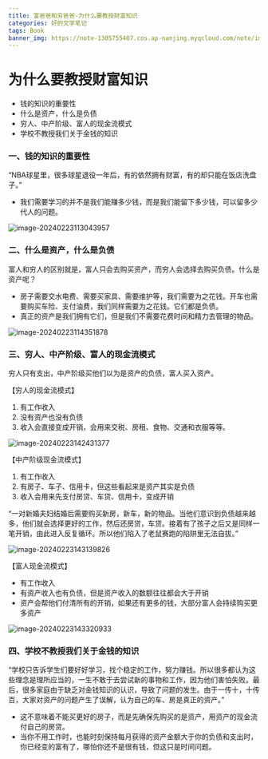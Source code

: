 ```yaml
---
title: 富爸爸和穷爸爸-为什么要教授财富知识
categories: 好的文学笔记
tags: Book
banner_img: https://note-1305755407.cos.ap-nanjing.myqcloud.com/note/image-20240223113043957.png
---
```




# 为什么要教授财富知识

* 钱的知识的重要性
* 什么是资产，什么是负债
* 穷人、中产阶级、富人的现金流模式
* 学校不教授我们关于金钱的知识





### 一、钱的知识的重要性

“NBA球星里，很多球星退役一年后，有的依然拥有财富，有的却只能在饭店洗盘子。”

* 我们需要学习的并不是我们能赚多少钱，而是我们能留下多少钱，可以留多少代人的问题。

![image-20240223113043957](https://note-1305755407.cos.ap-nanjing.myqcloud.com/note/image-20240223113043957.png)





### 二、什么是资产，什么是负债

富人和穷人的区别就是，富人只会去购买资产，而穷人会选择去购买负债。什么是资产呢？

* 房子需要交水电费、需要买家具、需要维护等，我们需要为之花钱。开车也需要购买车险、支付油费，我们同样需要为之花钱。它们都是负债。
* 真正的资产是我们拥有它们，但是我们不需要花费时间和精力去管理的物品。



![image-20240223114351878](https://note-1305755407.cos.ap-nanjing.myqcloud.com/note/image-20240223114351878.png)





### 三、穷人、中产阶级、富人的现金流模式

穷人只有支出，中产阶级买他们以为是资产的负债，富人买入资产。

【穷人的现金流模式】

1. 有工作收入
2. 没有资产也没有负债
3. 收入会直接变成开销，会用来交税、房租、食物、交通和衣服等等。

![image-20240223142431377](https://note-1305755407.cos.ap-nanjing.myqcloud.com/note/image-20240223142431377.png)





【中产阶级现金流模式】

1. 有工作收入
2. 有房子、车子、信用卡，但这些看起来是资产其实是负债
3. 收入会用来先支付房贷、车贷、信用卡，变成开销



“一对新婚夫妇结婚后需要购买新房，新车，新的物品。当他们意识到负债越来越多，他们就会选择更好的工作，然后还房贷，车贷。接着有了孩子之后又是同样一笔开销，由此进入反复循环。所以他们陷入了老鼠赛跑的陷阱里无法自拔。”

![image-20240223143139826](https://note-1305755407.cos.ap-nanjing.myqcloud.com/note/image-20240223143139826.png)



【富人现金流模式】

* 有工作收入
* 有资产收入也有负债，但是资产收入的数额往往都会大于开销
* 资产会帮他们付清所有的开销，如果还有更多的钱，大部分富人会持续购买更多资产

![image-20240223143320933](https://note-1305755407.cos.ap-nanjing.myqcloud.com/note/image-20240223143320933.png)





### 四、学校不教授我们关于金钱的知识

“学校只告诉学生们要好好学习，找个稳定的工作，努力赚钱。所以很多都认为这些理念是理所应当的，一生不敢于去尝试新的事物和工作，因为他们害怕失败。最后，很多家庭由于缺乏对金钱知识的认识，导致了问题的发生。由于一传十，十传百，大家对资产的问题产生了误解，认为自己的车、房是真正的资产。”

* 这不意味着不能买更好的房子，而是先确保先购买的是资产，用资产的现金流付自己的房贷。
* 当你不用工作时，也能时刻保持每月获得的资产金额大于你的负债和支出时，你已经变的富有了，哪怕你还不是很有钱，但这只是时间问题。

